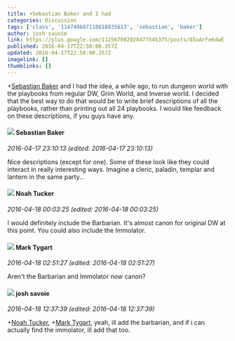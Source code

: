 ```yaml
---
title: +Sebastian Baker and I had
categories: Discussion
tags: ['class', '114740607118618835613', 'sebastian', 'baker']
author: josh savoie
link: https://plus.google.com/112567082028477545375/posts/85oArFe6dwE
published: 2016-04-17T22:50:00.357Z
updated: 2016-04-17T22:50:00.357Z
imagelink: []
thumblinks: []
---
```


<span class="proflinkWrapper"><span class="proflinkPrefix">+</span><a class="proflink" href="https://plus.google.com/114740607118618835613" oid="114740607118618835613">Sebastian Baker</a></span> and I had the idea, a while ago, to run dungeon world with the playbooks from regular DW,  Grim World, and Inverse world. I decided that the best way to do that would be to write brief descriptions of all the playbooks, rather than printing out all 24 playbooks. I would like feedback on these descriptions, if you guys have any.
<div id='comment z13svnuggn33cxf1e22kzdvyvxjgip20r'>
  <h4><img src='{{site.baseurl}}//images/avatars/114740607118618835613_photo.jpg'> Sebastian Baker</h4>
      <p><cite>2016-04-17 23:10:13 (edited: 2016-04-17 23:10:13)</cite></p>
        <p>Nice descriptions (except for one). Some of these look like they could interact in really interesting ways. Imagine a cleric, paladin, templar and lantern in the same party...</p>
</div>
        

<div id='comment z13svnuggn33cxf1e22kzdvyvxjgip20r'>
  <h4><img src='{{site.baseurl}}//images/avatars/107427721230797057337_photo.jpg'> Noah Tucker</h4>
      <p><cite>2016-04-18 00:03:25 (edited: 2016-04-18 00:03:25)</cite></p>
        <p>I would definitely include the Barbarian. It&#39;s almost canon for original DW at this point. You could also include the Immolator.</p>
</div>
        

<div id='comment z13svnuggn33cxf1e22kzdvyvxjgip20r'>
  <h4><img src='{{site.baseurl}}//images/avatars/118088719859349999400_photo.jpg'> Mark Tygart</h4>
      <p><cite>2016-04-18 02:51:27 (edited: 2016-04-18 02:51:27)</cite></p>
        <p>Aren&#39;t the Barbarian and Immolator now canon?</p>
</div>
        

<div id='comment z13svnuggn33cxf1e22kzdvyvxjgip20r'>
  <h4><img src='{{site.baseurl}}//images/avatars/112567082028477545375_photo.jpg'> josh savoie</h4>
      <p><cite>2016-04-18 12:37:39 (edited: 2016-04-18 12:37:39)</cite></p>
        <p><span class="proflinkWrapper"><span class="proflinkPrefix">+</span><a class="proflink" href="https://plus.google.com/107427721230797057337" oid="107427721230797057337">Noah Tucker</a></span>, <span class="proflinkWrapper"><span class="proflinkPrefix">+</span><a class="proflink" href="https://plus.google.com/118088719859349999400" oid="118088719859349999400">Mark Tygart</a></span>, yeah, ill add the barbarian, and if i can actually find the immolator, ill add that too.</p>
</div>
        